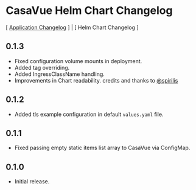 # CasaVue Helm Chart Changelog

[ [Application Changelog](../../README.md) ] | [ Helm Chart Changelog ]

## 0.1.3
- Fixed configuration volume mounts in deployment.
- Added tag overriding.
- Added IngressClassName handling.
- Improvements in Chart readability.
credits and thanks to [@spirilis](https://github.com/spirilis)

## 0.1.2
- Added tls example configuration in default `values.yaml` file.

## 0.1.1
- Fixed passing empty static items list array to CasaVue via ConfigMap.

## 0.1.0
- Initial release.